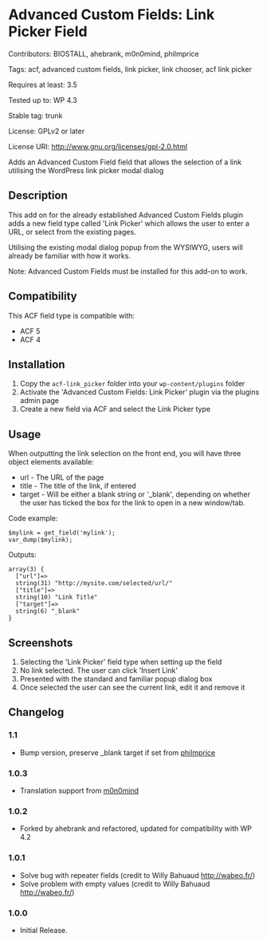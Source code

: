 # Advanced Custom Fields: Link Picker Field

Contributors: BIOSTALL, ahebrank, m0n0mind, philmprice

Tags: acf, advanced custom fields, link picker, link chooser, acf link picker

Requires at least: 3.5

Tested up to: WP 4.3

Stable tag: trunk

License: GPLv2 or later

License URI: http://www.gnu.org/licenses/gpl-2.0.html


Adds an Advanced Custom Field field that allows the selection of a link utilising the WordPress link picker modal dialog

## Description

This add on for the already established Advanced Custom Fields plugin adds a new field type called 'Link Picker' which allows the user to enter a URL, or select from the existing pages.

Utilising the existing modal dialog popup from the WYSIWYG, users will already be familiar with how it works.

Note: Advanced Custom Fields must be installed for this add-on to work.

## Compatibility

This ACF field type is compatible with:

-	ACF 5
-	ACF 4

## Installation

1. Copy the `acf-link_picker` folder into your `wp-content/plugins` folder
2. Activate the 'Advanced Custom Fields: Link Picker' plugin via the plugins admin page
3. Create a new field via ACF and select the Link Picker type

## Usage

When outputting the link selection on the front end, you will have three object elements available:

-	url - The URL of the page
-	title - The title of the link, if entered
-	target - Will be either a blank string or '_blank', depending on whether the user has ticked the box for the link to open in a new window/tab.

Code example:

```
$mylink = get_field('mylink');
var_dump($mylink);
```

Outputs:

```
array(3) {
  ["url"]=>
  string(31) "http://mysite.com/selected/url/"
  ["title"]=>
  string(10) "Link Title"
  ["target"]=>
  string(6) "_blank"
}
```

## Screenshots

1. Selecting the 'Link Picker' field type when setting up the field
2. No link selected. The user can click 'Insert Link'
3. Presented with the standard and familiar popup dialog box
4. Once selected the user can see the current link, edit it and remove it

## Changelog

### 1.1
- Bump version, preserve _blank target if set from [philmprice](https://github.com/philmprice)

### 1.0.3
- Translation support from [m0n0mind](https://github.com/m0n0mind)

### 1.0.2
- Forked by ahebrank and refactored, updated for compatibility with WP 4.2

### 1.0.1
- Solve bug with repeater fields (credit to Willy Bahuaud http://wabeo.fr/)
- Solve problem with empty values (credit to Willy Bahuaud http://wabeo.fr/)

### 1.0.0
- Initial Release.